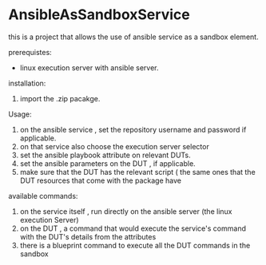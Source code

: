 # AnsibleAsSandboxService


this is a project that allows the use of ansible service as a sandbox element.

prerequistes:
 - linux execution server with ansible server.
 
 installation:
 1. import the .zip pacakge.
 
 
 Usage:
 1. on the ansible service , set the repository username and password if applicable.
 2. on that service also choose the execution server selector
 3. set the ansible playbook attribute on relevant DUTs.
 4. set the ansible parameters on the DUT , if applicable.
 5. make sure that the DUT has the relevant script ( the same ones that the DUT resources that come with the package have
 
 
 
 available commands:
 1. on the service itself , run directly on the ansible server (the linux execution Server)
 2. on the DUT , a command that would execute the service's command with the DUT's details from the attributes
 3. there is a blueprint command to execute all the DUT commands in the sandbox
 
 
 

